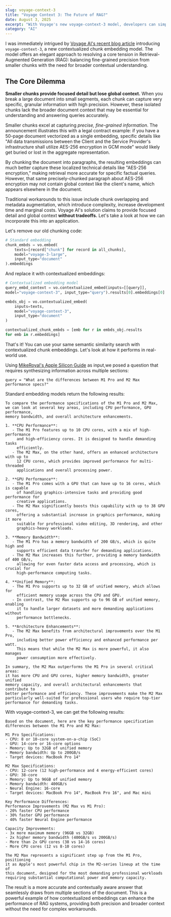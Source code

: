 ```yaml
---
slug: voyage-context-3
title: "Voyage Context 3: The Future of RAG?"
date: August 3, 2025
excerpt: "With Voyage's new voyage-context-3 model, developers can simplify their pipelines while improving answer quality across complex documents."
category: "AI"
---
```


I was immediately intrigued by [Voyage AI's recent blog article](https://blog.voyageai.com/2025/07/23/voyage-context-3/) introducing `voyage-context-3`, a new contextualized chunk embedding model. The model offers an elegant approach to resolving a core tension in Retrieval-Augmented Generation (RAG): balancing fine-grained precision from smaller chunks with the need for broader contextual understanding.

## The Core Dilemma

**Smaller chunks provide focused detail but lose global context.** When you break a large document into small segments, each chunk can capture very specific, granular information with high precision. However, these isolated chunks lack the broader document context that may be essential for understanding and answering queries accurately.

Smaller chunks excel at capturing *precise, fine-grained information*. The announcement illustrates this with a legal contract example: if you have a 50-page document vectorized as a single embedding, specific details like "All data transmissions between the Client and the Service Provider's infrastructure shall utilize AES-256 encryption in GCM mode" would likely get buried or lost in the aggregate representation.

By chunking the document into paragraphs, the resulting embeddings can much better capture these localized technical details like "AES-256 encryption," making retrieval more accurate for specific factual queries. However, that same precisely-chunked paragraph about AES-256 encryption may not contain global context like the client's name, which appears elsewhere in the document.

Traditional workarounds to this issue include chunk overlapping and metadata augmentation, which introduce complexity, increase development time and marginal costs. Voyage AI's solution claims to provide focused detail and global context **without tradeoffs.** Let's take a look at how we can incorporate this into an application.

Let's remove our old chunking code:

```py
# Standard embedding
chunk_embds = vo.embed(
    texts=[record["chunk"] for record in all_chunks],
    model="voyage-3-large",
    input_type="document"
).embeddings
```

And replace it with contextualized embeddings:

```py
# Contextualized embedding model
query_embd_context = vo.contextualized_embed(inputs=[[query]],
model="voyage-context-3", input_type="query").results[0].embeddings[0]

embds_obj = vo.contextualized_embed(
    inputs=texts,
    model="voyage-context-3",
    input_type="document"
)

contextualized_chunk_embds = [emb for r in embds_obj.results
for emb in r.embeddings]
```

That's it! You can use your same semantic similarity search with contextualized chunk embeddings. Let's look at how it performs in real-world use.

Using [MikeRoyal's Apple Silicon Guide](https://github.com/mikeroyal/Apple-Silicon-Guide) as input,we posed a question that requires synthesizing information across multiple sections:

`query = "What are the differences between M1 Pro and M2 Max performance specs?"`

Standard embedding models return the following results:

```text
To compare the performance specifications of the M1 Pro and M2 Max, 
we can look at several key areas, including CPU performance, GPU performance, 
memory bandwidth, and overall architecture enhancements.

1. **CPU Performance**:
   - The M1 Pro features up to 10 CPU cores, with a mix of high-performance 
     and high-efficiency cores. It is designed to handle demanding tasks
     efficiently.
   - The M2 Max, on the other hand, offers an enhanced architecture with up to 
     12 CPU cores, which provides improved performance for multi-threaded 
     applications and overall processing power.

2. **GPU Performance**:
   - The M1 Pro comes with a GPU that can have up to 16 cores, which is capable 
     of handling graphics-intensive tasks and providing good performance for 
     creative applications.
   - The M2 Max significantly boosts this capability with up to 38 GPU cores, 
     offering a substantial increase in graphics performance, making it more 
     suitable for professional video editing, 3D rendering, and other 
     graphics-heavy workloads.

3. **Memory Bandwidth**:
   - The M1 Pro has a memory bandwidth of 200 GB/s, which is quite high and 
     supports efficient data transfer for demanding applications.
   - The M2 Max increases this further, providing a memory bandwidth of 400 GB/s, 
     allowing for even faster data access and processing, which is crucial for 
     high-performance computing tasks.

4. **Unified Memory**:
   - The M1 Pro supports up to 32 GB of unified memory, which allows for 
     efficient memory usage across the CPU and GPU.
   - In contrast, the M2 Max supports up to 96 GB of unified memory, enabling 
     it to handle larger datasets and more demanding applications without 
     performance bottlenecks.

5. **Architecture Enhancements**:
   - The M2 Max benefits from architectural improvements over the M1 Pro, 
     including better power efficiency and enhanced performance per watt. 
     This means that while the M2 Max is more powerful, it also manages 
     power consumption more effectively.

In summary, the M2 Max outperforms the M1 Pro in several critical areas: 
it has more CPU and GPU cores, higher memory bandwidth, greater unified 
memory capacity, and overall architectural enhancements that contribute to 
better performance and efficiency. These improvements make the M2 Max 
particularly well-suited for professional users who require top-tier 
performance for demanding tasks.
```

With voyage-context-3, we can get the following results:
```text
Based on the document, here are the key performance specification 
differences between the M1 Pro and M2 Max:

M1 Pro Specifications:
- CPU: 8 or 10-core system-on-a-chip (SoC)
- GPU: 14-core or 16-core options
- Memory: Up to 32GB of unified memory
- Memory bandwidth: Up to 200GB/s
- Target devices: MacBook Pro 14"

M2 Max Specifications:
- CPU: 12-core (12 high-performance and 4 energy-efficient cores)
- GPU: 38-core
- Memory: Up to 96GB of unified memory
- Memory bandwidth: 400GB/s
- Neural Engine: 16-core
- Target devices: MacBook Pro 14", MacBook Pro 16", and Mac mini

Key Performance Differences:
Performance Improvements (M2 Max vs M1 Pro):
- 20% faster CPU performance
- 30% faster GPU performance
- 40% faster Neural Engine performance

Capacity Improvements:
- 3x more maximum memory (96GB vs 32GB)
- 2x higher memory bandwidth (400GB/s vs 200GB/s)
- More than 2x GPU cores (38 vs 14-16 cores)
- More CPU cores (12 vs 8-10 cores)

The M2 Max represents a significant step up from the M1 Pro, positioning 
it as Apple's most powerful chip in the M2-series lineup at the time of 
this document, designed for the most demanding professional workloads 
requiring substantial computational power and memory capacity.
```

The result is a more accurate and contextually aware answer that seamlessly draws from multiple sections of the document. This is a powerful example of how contextualized embeddings can enhance the performance of RAG systems, providing both precision and broader context without the need for complex workarounds.